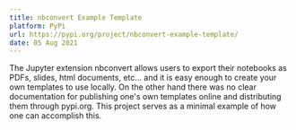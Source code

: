 ```yaml
---
title: nbconvert Example Template
platform: PyPi
url: https://pypi.org/project/nbconvert-example-template/
date: 05 Aug 2021
---
```

The Jupyter extension nbconvert allows users to export their notebooks as PDFs,
slides, html documents, etc... and it is easy enough to create your own
templates to use locally. On the other hand there was no clear documentation
for publishing one's own templates online and distributing them through
pypi.org. This project serves as a minimal example of how one can accomplish
this.
